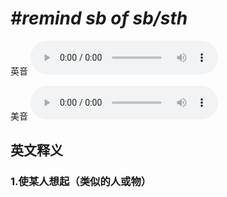 # ***\#remind sb of sb/sth*** 
英音
<audio src="./media/remind sb of sb; remind sb of sth1_AAC.aac" controls="controls"></audio>

美音
<audio src="./media/remind sb of sb; remind sb of sth2_AAC.aac" controls="controls"></audio>



  

英文释义
---
### 1.**使某人想起（类似的人或物）**  


